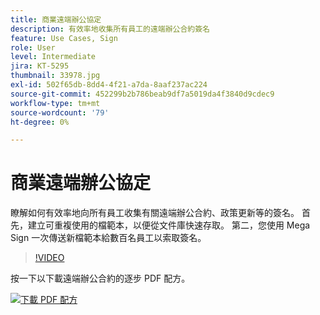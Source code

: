 ```yaml
---
title: 商業遠端辦公協定
description: 有效率地收集所有員工的遠端辦公合約簽名
feature: Use Cases, Sign
role: User
level: Intermediate
jira: KT-5295
thumbnail: 33978.jpg
exl-id: 502f65db-8dd4-4f21-a7da-8aaf237ac224
source-git-commit: 452299b2b786beab9df7a5019da4f3840d9cdec9
workflow-type: tm+mt
source-wordcount: '79'
ht-degree: 0%

---
```


# 商業遠端辦公協定

瞭解如何有效率地向所有員工收集有關遠端辦公合約、政策更新等的簽名。 首先，建立可重複使用的檔範本，以便從文件庫快速存取。 第二，您使用 Mega Sign 一次傳送新檔範本給數百名員工以索取簽名。

>[!VIDEO](https://video.tv.adobe.com/v/33978?quality=12&learn=on&hidetitle=true)

按一下以下載遠端辦公合約的逐步 PDF 配方。

[![下載 PDF 配方](../assets/acrobat_PDF_96.png)](../assets/UseCaseRecipe-EN-UsingMegaSign.pdf)
